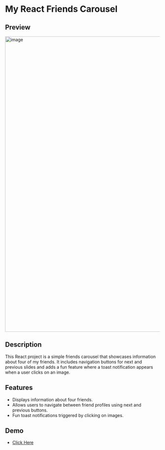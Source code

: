 # My React Friends Carousel

## Preview
<img width="960" alt="image" src="https://github.com/saurav-tiwari03/testimonials/assets/116860218/70e48486-dd62-428c-a693-b568ddcf06d2">


## Description
This React project is a simple friends carousel that showcases information about four of my friends. It includes navigation buttons for next and previous slides and adds a fun feature where a toast notification appears when a user clicks on an image.

## Features
- Displays information about four friends.
- Allows users to navigate between friend profiles using next and previous buttons.
- Fun toast notifications triggered by clicking on images.


## Demo 
- <a href="https://testimonials-03.vercel.app/">Click Here</a>
